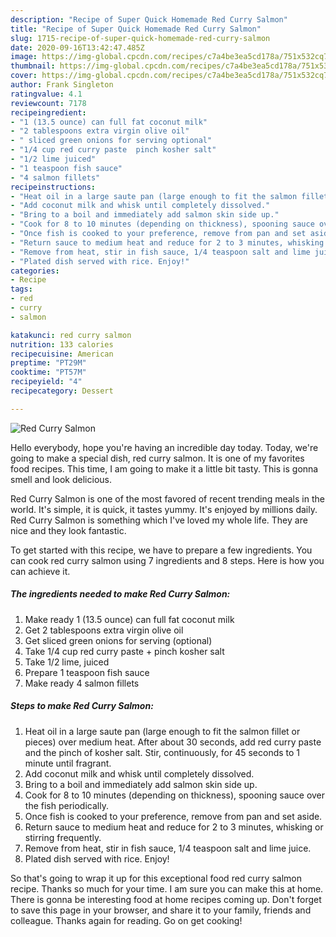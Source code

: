 ```yaml
---
description: "Recipe of Super Quick Homemade Red Curry Salmon"
title: "Recipe of Super Quick Homemade Red Curry Salmon"
slug: 1715-recipe-of-super-quick-homemade-red-curry-salmon
date: 2020-09-16T13:42:47.485Z
image: https://img-global.cpcdn.com/recipes/c7a4be3ea5cd178a/751x532cq70/red-curry-salmon-recipe-main-photo.jpg
thumbnail: https://img-global.cpcdn.com/recipes/c7a4be3ea5cd178a/751x532cq70/red-curry-salmon-recipe-main-photo.jpg
cover: https://img-global.cpcdn.com/recipes/c7a4be3ea5cd178a/751x532cq70/red-curry-salmon-recipe-main-photo.jpg
author: Frank Singleton
ratingvalue: 4.1
reviewcount: 7178
recipeingredient:
- "1 (13.5 ounce) can full fat coconut milk"
- "2 tablespoons extra virgin olive oil"
- " sliced green onions for serving optional"
- "1/4 cup red curry paste  pinch kosher salt"
- "1/2 lime juiced"
- "1 teaspoon fish sauce"
- "4 salmon fillets"
recipeinstructions:
- "Heat oil in a large saute pan (large enough to fit the salmon fillet or pieces) over medium heat. After about 30 seconds, add red curry paste and the pinch of kosher salt. Stir, continuously, for 45 seconds to 1 minute until fragrant."
- "Add coconut milk and whisk until completely dissolved."
- "Bring to a boil and immediately add salmon skin side up."
- "Cook for 8 to 10 minutes (depending on thickness), spooning sauce over the fish periodically."
- "Once fish is cooked to your preference, remove from pan and set aside."
- "Return sauce to medium heat and reduce for 2 to 3 minutes, whisking or stirring frequently."
- "Remove from heat, stir in fish sauce, 1/4 teaspoon salt and lime juice."
- "Plated dish served with rice. Enjoy!"
categories:
- Recipe
tags:
- red
- curry
- salmon

katakunci: red curry salmon 
nutrition: 133 calories
recipecuisine: American
preptime: "PT29M"
cooktime: "PT57M"
recipeyield: "4"
recipecategory: Dessert

---
```



![Red Curry Salmon](https://img-global.cpcdn.com/recipes/c7a4be3ea5cd178a/751x532cq70/red-curry-salmon-recipe-main-photo.jpg)

Hello everybody, hope you're having an incredible day today. Today, we're going to make a special dish, red curry salmon. It is one of my favorites food recipes. This time, I am going to make it a little bit tasty. This is gonna smell and look delicious.

Red Curry Salmon is one of the most favored of recent trending meals in the world. It's simple, it is quick, it tastes yummy. It's enjoyed by millions daily. Red Curry Salmon is something which I've loved my whole life. They are nice and they look fantastic.




To get started with this recipe, we have to prepare a few ingredients. You can cook red curry salmon using 7 ingredients and 8 steps. Here is how you can achieve it.

<!--inarticleads1-->

##### The ingredients needed to make Red Curry Salmon:

1. Make ready 1 (13.5 ounce) can full fat coconut milk
1. Get 2 tablespoons extra virgin olive oil
1. Get  sliced green onions for serving (optional)
1. Take 1/4 cup red curry paste + pinch kosher salt
1. Take 1/2 lime, juiced
1. Prepare 1 teaspoon fish sauce
1. Make ready 4 salmon fillets




<!--inarticleads2-->

##### Steps to make Red Curry Salmon:

1. Heat oil in a large saute pan (large enough to fit the salmon fillet or pieces) over medium heat. After about 30 seconds, add red curry paste and the pinch of kosher salt. Stir, continuously, for 45 seconds to 1 minute until fragrant.
1. Add coconut milk and whisk until completely dissolved.
1. Bring to a boil and immediately add salmon skin side up.
1. Cook for 8 to 10 minutes (depending on thickness), spooning sauce over the fish periodically.
1. Once fish is cooked to your preference, remove from pan and set aside.
1. Return sauce to medium heat and reduce for 2 to 3 minutes, whisking or stirring frequently.
1. Remove from heat, stir in fish sauce, 1/4 teaspoon salt and lime juice.
1. Plated dish served with rice. Enjoy!




So that's going to wrap it up for this exceptional food red curry salmon recipe. Thanks so much for your time. I am sure you can make this at home. There is gonna be interesting food at home recipes coming up. Don't forget to save this page in your browser, and share it to your family, friends and colleague. Thanks again for reading. Go on get cooking!
